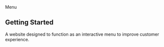 

Menu 

## Getting Started

A website designed to function as an interactive menu to improve customer experience.

